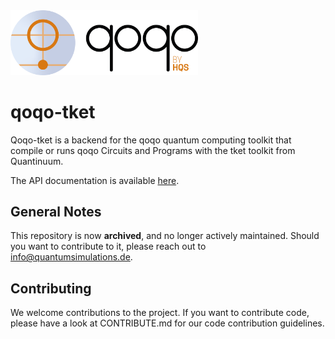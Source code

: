 <img src="qoqo_Logo_vertical_color.png" alt="qoqo logo" width="300" />

# qoqo-tket

Qoqo-tket is a backend for the qoqo quantum computing toolkit that compile or runs qoqo Circuits and Programs with the tket toolkit from Quantinuum.

The API documentation is available [here](https://hqsquantumsimulations.github.io/qoqo-tket/generated/qoqo_tket.html#module-qoqo_tket).

## General Notes

This repository is now **archived**, and no longer actively maintained. Should you want to contribute to it, please reach out to info@quantumsimulations.de.

## Contributing

We welcome contributions to the project. If you want to contribute code, please have a look at CONTRIBUTE.md for our code contribution guidelines.
